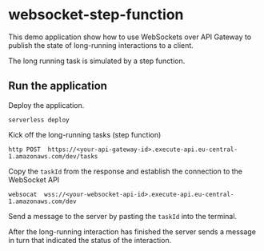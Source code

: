 # websocket-step-function

This demo application show how to use WebSockets over API Gateway to publish the state of long-running interactions to a client.

The long running task is simulated by a step function.

## Run the application

Deploy the application.
```
serverless deploy
```

Kick off the long-running tasks (step function)
```
http POST  https://<your-api-gateway-id>.execute-api.eu-central-1.amazonaws.com/dev/tasks
```

Copy the `taskId` from the response and establish the connection to the WebSocket API

```
websocat  wss://<your-websocket-api-id>.execute-api.eu-central-1.amazonaws.com/dev
```

Send a message to the server by pasting the `taskId` into the terminal.

After the long-running interaction has finished the server sends a message in turn that indicated the status of the interaction.
